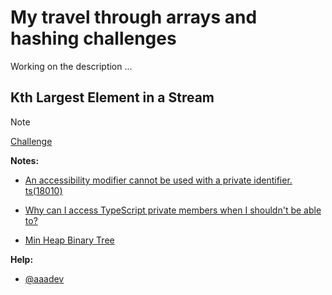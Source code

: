 # My travel through arrays and hashing challenges

Working on the description ...

## Kth Largest Element in a Stream

> [!NOTE]
> [Challenge](https://leetcode.com/problems/kth-largest-element-in-a-stream/description/)

**Notes:**

- [An accessibility modifier cannot be used with a private identifier. ts(18010)](https://github.com/microsoft/TypeScript/issues/44870)

- [Why can I access TypeScript private members when I shouldn't be able to?](https://stackoverflow.com/questions/12713659/why-can-i-access-typescript-private-members-when-i-shouldnt-be-able-to)

- [Min Heap Binary Tree](https://www.digitalocean.com/community/tutorials/min-heap-binary-tree)

**Help:**

- [@aaadev](https://leetcode.com/problems/kth-largest-element-in-a-stream/solutions/4779845/beats-89-81-efficient-kth-largest-element-in-a-stream-using-heap-typescript-javascript-ts-js/)
